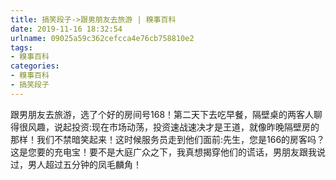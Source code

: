 ```yaml
---
title: 搞笑段子->跟男朋友去旅游 | 糗事百科
date: 2019-11-16 18:32:54
urlname: 09025a59c362cefcca4e76cb758810e2
tags: 
- 糗事百科
categories:
- 糗事百科
- 搞笑段子
---
```

跟男朋友去旅游，选了个好的房间号168！第二天下去吃早餐，隔壁桌的两客人聊得很风趣，说起投资:现在市场动荡，投资速战速决才是王道，就像昨晚隔壁房的那样！我们不禁暗笑起来！这时候服务员走到他们面前:先生，您是166的房客吗？这是您要的充电宝！要不是大庭广众之下，我真想揭穿他们的谎话，男朋友跟我说过，男人超过五分钟的凤毛麟角！


